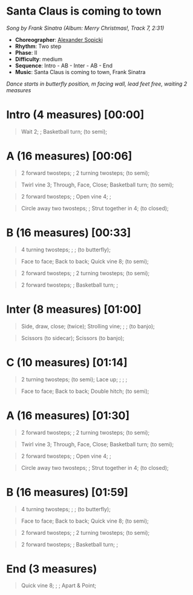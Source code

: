 # Santa Claus is coming to town
*Song by Frank Sinatra (Album: Merry Christmas!, Track 7, 2:31)*

* **Choreographer**: [Alexander Sopicki](mailto:cuesheets@gmx.net "cuesheets@gmx.net")
* **Rhythm**: Two step
* **Phase**: II
* **Difficulty**: medium
* **Sequence**: Intro - AB - Inter - AB - End
* **Music**: Santa Claus is coming to town, Frank Sinatra

*Dance starts in butterfly position, m facing wall, lead feet free, waiting 2 measures*


# Intro (4 measures) [00:00]

> Wait 2; ; Basketball turn; (to semi);

# A (16 measures) [00:06]

> 2 forward twosteps; ; 2 turning twosteps; (to semi);

> Twirl vine 3; Through, Face, Close; Basketball turn; (to semi);

> 2 forward twosteps; ; Open vine 4; ;

> Circle away two twosteps; ; Strut together in 4; (to closed);

# B (16 measures) [00:33]

> 4 turning twosteps; ; ; (to butterfly);

> Face to face; Back to back; Quick vine 8; (to semi);

> 2 forward twosteps; ; 2 turning twosteps; (to semi);

> 2 forward twosteps; ; Basketball turn; ;

# Inter (8 measures) [01:00]

> Side, draw, close; (twice); Strolling vine; ; ; (to banjo);

> Scissors (to sidecar); Scissors (to banjo);

# C (10 measures) [01:14]

> 2 turning twosteps; (to semi); Lace up; ; ; ;

> Face to face; Back to back; Double hitch; (to semi);

# A (16 measures) [01:30]

> 2 forward twosteps; ; 2 turning twosteps; (to semi);

> Twirl vine 3; Through, Face, Close; Basketball turn; (to semi);

> 2 forward twosteps; ; Open vine 4; ;

> Circle away two twosteps; ; Strut together in 4; (to closed);

# B (16 measures) [01:59]

> 4 turning twosteps; ; ; (to butterfly);

> Face to face; Back to back; Quick vine 8; (to semi);

> 2 forward twosteps; ; 2 turning twosteps; (to semi);

> 2 forward twosteps; ; Basketball turn; ;

# End (3 measures)

>  Quick vine 8; ; ; Apart & Point;
